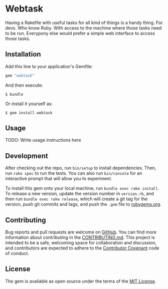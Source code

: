 # Webtask

Having a Rakefile with useful tasks for all kind of things is a handy thing. For devs. Who know Ruby. With access to the machine where those tasks need to be run. Everypony else would prefer a simple web interface to access those tasks.

## Installation

Add this line to your application's Gemfile:

```ruby
gem "webtask"
```

And then execute:

    $ bundle

Or install it yourself as:

    $ gem install webtask

## Usage

TODO: Write usage instructions here

## Development

After checking out the repo, run `bin/setup` to install dependencies. Then, run `rake spec` to run the tests. You can also run `bin/console` for an interactive prompt that will allow you to experiment.

To install this gem onto your local machine, run `bundle exec rake install`. To release a new version, update the version number in `version.rb`, and then run `bundle exec rake release`, which will create a git tag for the version, push git commits and tags, and push the `.gem` file to [rubygems.org](https://rubygems.org).

## Contributing

Bug reports and pull requests are welcome on [GitHub](https://github.com/yakshed/webrake). You can find more information about contributing in the [CONTRIBUTING.md](https://github.com/yakshed/webrake/blob/master/CONTRIBUTING.md). This project is intended to be a safe, welcoming space for collaboration and discussion, and contributors are expected to adhere to the [Contributor Covenant](http://contributor-covenant.org/) code of conduct.


## License

The gem is available as open source under the terms of the [MIT License](http://opensource.org/licenses/MIT).

